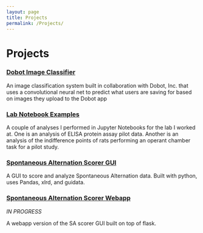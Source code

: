 ```yaml
---
layout: page
title: Projects
permalink: /Projects/
---
```


# Projects

### [Dobot Image Classifier](https://github.com/andrewfulton9/capstone_project)

An image classification system built in collaboration with Dobot, Inc. that uses a convolutional neural net to predict what users are saving for based on images they upload to the Dobot app

### [Lab Notebook Examples](https://github.com/andrewfulton9/lab_notebook_examples)

A couple of analyses I performed in Jupyter Notebooks for the lab I worked at. One is an analysis of ELISA protein assay pilot data. Another is an analysis of the indifference points of rats performing an operant chamber task for a pilot study.

### [Spontaneous Alternation Scorer GUI](https://github.com/andrewfulton9/SA_scorer_gui)

A GUI to score and analyze Spontaneous Alternation data. Built with python, uses Pandas, xlrd, and guidata.

### [Spontaneous Alternation Scorer Webapp](https://github.com/andrewfulton9/SA_scorer_webapp)
*IN PROGRESS*

A webapp version of the SA scorer GUI built on top of flask.
